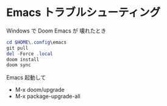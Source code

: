 # Emacs トラブルシューティング

Windows で Doom Emacs が 壊れたとき

```powershell
cd $HOME\.config\emacs
git pull
del -Force .local
doom install
doom sync
```

Emacs 起動して

- M-x doom/upgrade
- M-x package-upgrade-all
